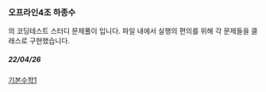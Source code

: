 ### 오프라인4조 하종수
의 코딩테스트 스터디 문제풀이 입니다. 
파일 내에서 실행의 편의를 위해 각 문제들을 클래스로 구현했습니다.

##### 22/04/26
[기본수학1](https://github.com/yeardream-off-4/practice/blob/main/jongsoo/math1.ipynb)
